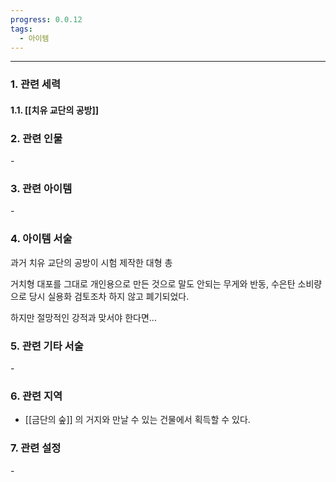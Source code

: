 ```yaml
---
progress: 0.0.12
tags:
  - 아이템
---
```

---
### 1. 관련 세력 
#### 1.1. [[치유 교단의 공방]]

### 2. 관련 인물
\-
### 3. 관련 아이템
\-

### 4. 아이템 서술
과거 치유 교단의 공방이 시험 제작한 대형 총  
  
거치형 대포를 그대로 개인용으로 만든 것으로 말도 안되는 무게와 반동, 수은탄 소비량으로 당시 실용화 검토조차 하지 않고 폐기되었다.  
  
하지만 절망적인 강적과 맞서야 한다면...

### 5. 관련 기타 서술
\-

### 6. 관련 지역
- [[금단의 숲]] 의 거지와 만날 수 있는 건물에서 획득할 수 있다.

### 7. 관련 설정
\-